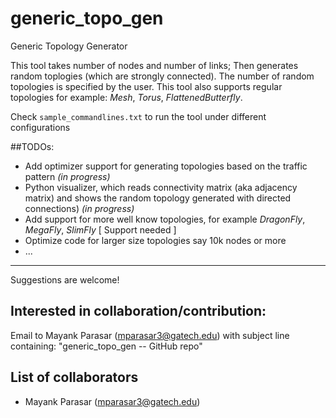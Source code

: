 # generic\_topo\_gen
Generic Topology Generator

This tool takes number of nodes and number of links;
Then generates random toplogies 
(which are strongly connected).
The number of random topologies is specified by the user.
This tool also supports regular topologies for example: _Mesh_, _Torus_, _FlattenedButterfly_.

Check `sample_commandlines.txt` to run the tool under different configurations 

##TODOs:
* Add optimizer support for generating topologies based on the traffic pattern _(in progress)_
* Python visualizer, which reads connectivity matrix (aka adjacency matrix) and shows the random topology generated with directed connections) _(in progress)_
* Add support for more well know topologies, for example _DragonFly_, _MegaFly_, _SlimFly_	[ Support needed ] 
* Optimize code for larger size topologies say 10k nodes or more
* ...

----
Suggestions are welcome!

## Interested in collaboration/contribution:
Email to Mayank Parasar (mparasar3@gatech.edu) with subject line containing: "generic\_topo\_gen -- GitHub repo" 

## List of collaborators
* Mayank Parasar (mparasar3@gatech.edu)
